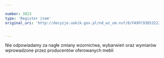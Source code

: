 ```yaml
---

number: 3823
type: 'Register item'
original_uri: 'http://decyzje.uokik.gov.pl/nd_wz_um.nsf/0/FA9FC93D532229F9C1257A99003E45C2?OpenDocument'


---
```


Nie odpowiadamy za nagłe zmiany wzornictwa, wybarwień oraz wymiarów wprowadzone przez producentów oferowanych mebli
